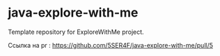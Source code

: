 # java-explore-with-me
Template repository for ExploreWithMe project.

Ссылка на pr : https://github.com/5SER4F/java-explore-with-me/pull/5
